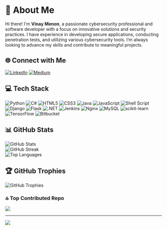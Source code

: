 # 💫 About Me

Hi there! I'm **Vinay Menon**, a passionate cybersecurity professional and software developer with a focus on innovative solutions and security practices. I have experience in developing secure applications, conducting penetration tests, and utilizing various cybersecurity tools. I’m always looking to advance my skills and contribute to meaningful projects.

## 🌐 Connect with Me

[![LinkedIn](https://img.shields.io/badge/LinkedIn-%230077B5.svg?logo=linkedin&logoColor=white)](https://linkedin.com/in/vinay-menon-1b3055219/) 
[![Medium](https://img.shields.io/badge/Medium-12100E?logo=medium&logoColor=white)](https://medium.com/@vinaymenon099) 

## 💻 Tech Stack

![Python](https://img.shields.io/badge/python-3670A0?style=flat&logo=python&logoColor=ffdd54) 
![C#](https://img.shields.io/badge/c%23-%23239120.svg?style=flat&logo=csharp&logoColor=white) 
![HTML5](https://img.shields.io/badge/html5-%23E34F26.svg?style=flat&logo=html5&logoColor=white) 
![CSS3](https://img.shields.io/badge/css3-%231572B6.svg?style=flat&logo=css3&logoColor=white) 
![Java](https://img.shields.io/badge/java-%23ED8B00.svg?style=flat&logo=openjdk&logoColor=white) 
![JavaScript](https://img.shields.io/badge/javascript-%23323330.svg?style=flat&logo=javascript&logoColor=%23F7DF1E) 
![Shell Script](https://img.shields.io/badge/shell_script-%23121011.svg?style=flat&logo=gnu-bash&logoColor=white) 
![Django](https://img.shields.io/badge/django-%23092E20.svg?style=flat&logo=django&logoColor=white) 
![Flask](https://img.shields.io/badge/flask-%23000.svg?style=flat&logo=flask&logoColor=white) 
![.NET](https://img.shields.io/badge/.NET-5C2D91?style=flat&logo=.net&logoColor=white) 
![Jenkins](https://img.shields.io/badge/jenkins-%232C5263.svg?style=flat&logo=jenkins&logoColor=white) 
![Nginx](https://img.shields.io/badge/nginx-%23009639.svg?style=flat&logo=nginx&logoColor=white) 
![MySQL](https://img.shields.io/badge/mysql-4479A1.svg?style=flat&logo=mysql&logoColor=white) 
![scikit-learn](https://img.shields.io/badge/scikit--learn-%23F7931E.svg?style=flat&logo=scikit-learn&logoColor=white) 
![TensorFlow](https://img.shields.io/badge/TensorFlow-%23FF6F00.svg?style=flat&logo=TensorFlow&logoColor=white) 
![Bitbucket](https://img.shields.io/badge/bitbucket-%230047B3.svg?style=flat&logo=bitbucket&logoColor=white)

## 📊 GitHub Stats

![GitHub Stats](https://github-readme-stats.vercel.app/api?username=vimenon99&theme=radical&hide_border=false&include_all_commits=false&count_private=true)<br/>
![GitHub Streak](https://github-readme-streak-stats.herokuapp.com/?user=vimenon99&theme=radical&hide_border=false)<br/>
![Top Languages](https://github-readme-stats.vercel.app/api/top-langs/?username=vimenon99&theme=radical&hide_border=false&include_all_commits=false&count_private=true&layout=compact)

## 🏆 GitHub Trophies

![GitHub Trophies](https://github-profile-trophy.vercel.app/?username=vimenon99&theme=tokyonight&no-frame=false&no-bg=false&margin-w=4)

### 🔝 Top Contributed Repo
![](https://github-contributor-stats.vercel.app/api?username=vimenon99&limit=5&theme=radical&combine_all_yearly_contributions=true)

---

[![](https://visitcount.itsvg.in/api?id=vimenon99&icon=5&color=3)](https://visitcount.itsvg.in)

<!-- Proudly created with GPRM ( https://gprm.itsvg.in ) -->
